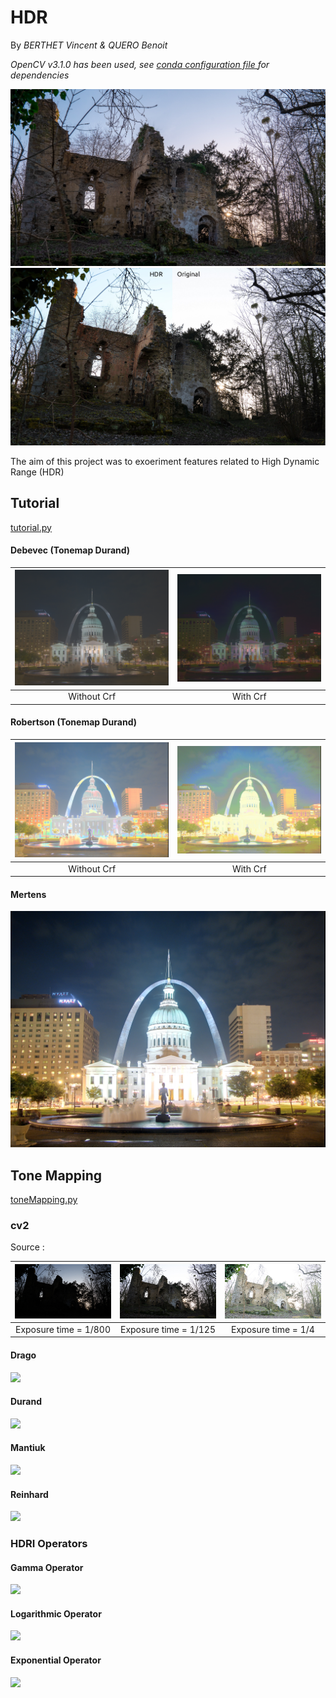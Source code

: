 # HDR

By *BERTHET Vincent & QUERO Benoit*

*OpenCV v3.1.0 has been used, see [conda configuration file ](./conda/linux.yml)for dependencies*


![preview](./output/hdr.jpg)
![](./output/hdr_sample.jpg)

The aim of this project was to exoeriment features related to High Dynamic Range (HDR)


## Tutorial
[tutorial.py](./scripts/tutorial.py)
#### Debevec (Tonemap Durand)

![](./output/tutorial/ldr_debevec.jpg)       | ![](./output/tutorial/ldr_debevec_crf.jpg)
:-------------------------:|:-------------------------:
Without Crf| With Crf

#### Robertson (Tonemap Durand)

![](./output/tutorial/ldr_robertson.jpg)      | ![](./output/tutorial/ldr_robertson_crf.jpg)
:-------------------------:|:-------------------------:
Without Crf| With Crf

#### Mertens 
![](./output/tutorial/fusion_mertens.jpg)



## Tone Mapping
[toneMapping.py](./scripts/toneMapping.py)
### cv2

Source :

| ![](./sources/data/266/DSC00267.jpg)  | ![](./sources/data/266/DSC00266.jpg) | ![](./sources/data/266/DSC00268.jpg) |
|:-------------------------:|:-------------------------:|:-------------------------:|
| Exposure time = 1/800  | Exposure time = 1/125 | Exposure time = 1/4 |

#### Drago
![](./output/tonemap/ldr_Drago_gamma_1.0_satu_1.0_lum_500.jpg)

#### Durand
![](./output/tonemap/ldr_Durand_gamma_1.0_satu_1.0_lum_700.jpg)

#### Mantiuk
![](./output/tonemap/ldr_Mantiuk_gamma_1.0_satu_1.0_lum_900.jpg)

#### Reinhard
![](./output/tonemap/ldr_Reinhard_gamma_1.0_light_0.75_lum_500.jpg)

### HDRI Operators
#### Gamma Operator
![](./output/tonemap/ldr_hdri_gamma_1.0_lum_1500.jpg)

#### Logarithmic Operator
![](./output/tonemap/ldr_hdri_logarithmic_lum_6000.jpg)

#### Exponential Operator
![](./output/tonemap/ldr_hdri_exponential_lum_255.jpg)